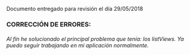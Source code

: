Documento entregado para revisión el día 29/05/2018
### CORRECCIÓN DE ERRORES:

###### Al fin he solucionado el principal problema que tenía: los listViews. Ya puedo seguir trabajando en mi aplicación normalmente.